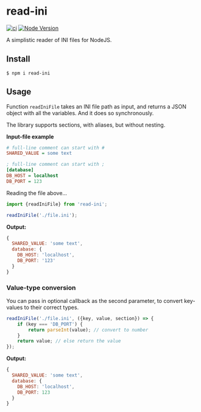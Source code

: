 # read-ini

[![ci](https://github.com/vitaly-t/read-ini/actions/workflows/ci.yml/badge.svg)](https://github.com/vitaly-t/read-ini/actions/workflows/ci.yml)
[![Node Version](https://img.shields.io/badge/nodejs-20%20--%2024-green.svg?logo=node.js&style=flat)](https://nodejs.org)

A simplistic reader of INI files for NodeJS.

## Install

```
$ npm i read-ini
```

## Usage

Function `readIniFile` takes an INI file path as input, and returns a JSON object
with all the variables. And it does so synchronously.

The library supports sections, with aliases, but without nesting.

**Input-file example**

```ini
# full-line comment can start with #
SHARED_VALUE = some text

; full-line comment can start with ; 
[database]
DB_HOST = localhost
DB_PORT = 123
```

Reading the file above...

```ts
import {readIniFile} from 'read-ini';

readIniFile('./file.ini');
```

**Output:**

```js
{
  SHARED_VALUE: 'some text',
  database: {
    DB_HOST: 'localhost',
    DB_PORT: '123'
  }
}
```

### Value-type conversion

You can pass in optional callback as the second parameter, to convert key-values to their correct types.

```ts
readIniFile('./file.ini', ({key, value, section}) => {
    if (key === 'DB_PORT') {
        return parseInt(value); // convert to number
    }
    return value; // else return the value
});
```

**Output:**

```js
{
  SHARED_VALUE: 'some text',
  database: {
    DB_HOST: 'localhost',
    DB_PORT: 123
  }
}
```
